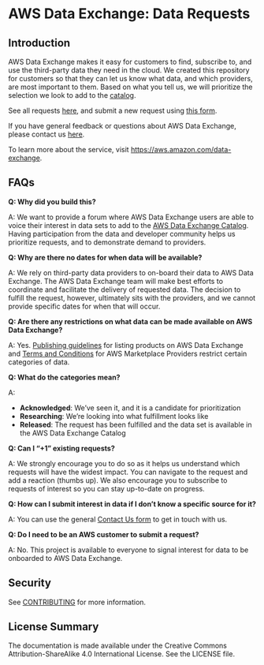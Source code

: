 # AWS Data Exchange: Data Requests

## Introduction

AWS Data Exchange makes it easy for customers to find, subscribe to, and use the third-party data they need in the cloud. We created this repository for customers so that they can let us know what data, and which providers, are most important to them. Based on what you tell us, we will prioritize the selection we look to add to the [catalog](https://aws.amazon.com/marketplace/search/results?ref_=adx_hp_hr_brw&category=d5a43d97-558f-4be7-8543-cce265fe6d9d&FULFILLMENT_OPTION_TYPE=DATA_EXCHANGE&filters=FULFILLMENT_OPTION_TYPE).

See all requests [here](https://github.com/aws/aws-dataexchange-data-requests/issues), and submit a new request using [this form](https://github.com/aws/aws-dataexchange-data-requests/issues/new?assignees=&labels=&template=data-request.yml).

If you have general feedback or questions about AWS Data Exchange, please contact us [here](https://pages.awscloud.com/adx-contact-dex-contact-us.html).

To learn more about the service, visit https://aws.amazon.com/data-exchange.

## FAQs

**Q: Why did you build this?**

A: We want to provide a forum where AWS Data Exchange users are able to voice their interest in data sets to add to the [AWS Data Exchange Catalog]((https://aws.amazon.com/marketplace/search/results?ref_=adx_hp_hr_brw&category=d5a43d97-558f-4be7-8543-cce265fe6d9d&FULFILLMENT_OPTION_TYPE=DATA_EXCHANGE&filters=FULFILLMENT_OPTION_TYPE)). Having participation from the data and developer community helps us prioritize requests, and to demonstrate demand to providers.

**Q: Why are there no dates for when data will be available?**

A: We rely on third-party data providers to on-board their data to AWS Data Exchange. The AWS Data Exchange team will make best efforts to coordinate and facilitate the delivery of requested data. The decision to fulfill the request, however, ultimately sits with the providers, and we cannot provide specific dates for when that will occur.

**Q: Are there any restrictions on what data can be made available on AWS Data Exchange?**

A: Yes. [Publishing guidelines](https://docs.aws.amazon.com/data-exchange/latest/userguide/publishing-guidelines.html) for listing products on AWS Data Exchange and [Terms and Conditions](https://aws.amazon.com/marketplace/management/terms) for AWS Marketplace Providers restrict certain categories of data.

**Q: What do the categories mean?**

A:
 * **Acknowledged**: We’ve seen it, and it is a candidate for prioritization
 * **Researching**: We’re looking into what fulfillment looks like
 * **Released**: The request has been fulfilled and the data set is available in the AWS Data Exchange Catalog

**Q: Can I “+1” existing requests?**

A: We strongly encourage you to do so as it helps us understand which requests will have the widest impact. You can navigate to the request and add a reaction (thumbs up). We also encourage you to subscribe to requests of interest so you can stay up-to-date on progress.

**Q: How can I submit interest in data if I don’t know a specific source for it?**

A: You can use the general [Contact Us form](https://pages.awscloud.com/adx-contact-dex-contact-us.html) to get in touch with us.

**Q: Do I need to be an AWS customer to submit a request?**

A: No. This project is available to everyone to signal interest for data to be onboarded to AWS Data Exchange.

## Security

See [CONTRIBUTING](CONTRIBUTING.md#security-issue-notifications) for more information.

## License Summary

The documentation is made available under the Creative Commons Attribution-ShareAlike 4.0 International License. See the LICENSE file.
